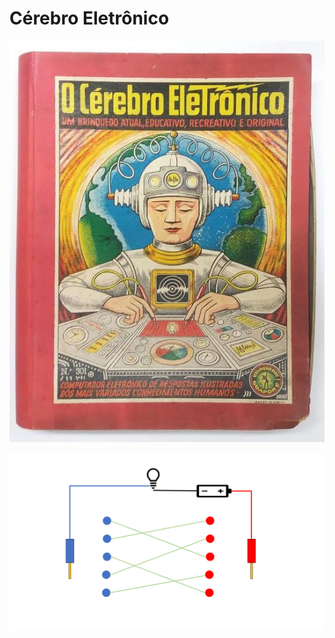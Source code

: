 # Cérebro Eletrônico

![Cérebro Eletrônico](imagens/I000.jpg?raw=true "Cérebro Eletrônico")

![Cérebro Eletrônico](imagens/I002.png?raw=true "Cérebro Eletrônico")

